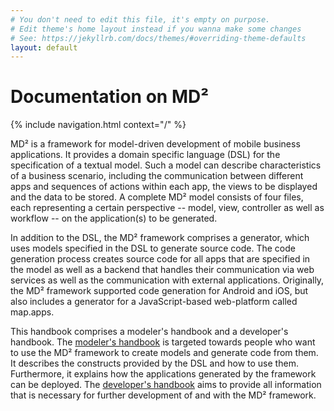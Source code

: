 ```yaml
---
# You don't need to edit this file, it's empty on purpose.
# Edit theme's home layout instead if you wanna make some changes
# See: https://jekyllrb.com/docs/themes/#overriding-theme-defaults
layout: default
---
```


# Documentation on MD²

{% include navigation.html context="/" %}

MD² is a framework for model-driven development of mobile business applications.
It provides a domain specific language (DSL) for the specification of a textual model.
Such a model can describe characteristics of a business scenario, including the communication between different apps and sequences of actions within each app, the views to be displayed and the data to be stored.
A complete MD² model consists of four files, each representing a certain perspective -- model, view, controller as well as workflow -- on the application(s) to be generated.

In addition to the DSL, the MD² framework comprises a generator, which uses models specified in the DSL to generate source code.
The code generation process creates source code for all apps that are specified in the model as well as a backend that handles their communication via web services as well as the communication with external applications.
Originally, the MD² framework supported code generation for Android and iOS, but also includes a generator for a JavaScript-based web-platform called map.apps.

This handbook comprises a modeler's handbook and a developer's handbook.
The [modeler's handbook](510_introduction-modeler.html) is targeted towards people who want to use the MD² framework to create models and generate code from them.
It describes the constructs provided by the DSL and how to use them.
Furthermore, it explains how the applications generated by the framework can be deployed.
The [developer's handbook](010_introduction-dev.html) aims to provide all information that is necessary for further development of and with the MD² framework.
